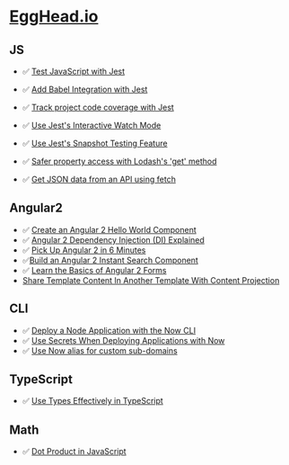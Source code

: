# [EggHead.io](https://egghead.io)

## JS

- :white_check_mark: [Test JavaScript with Jest](https://egghead.io/lessons/javascript-test-javascript-with-jest)
- :white_check_mark: [Add Babel Integration with Jest](https://egghead.io/lessons/javascript-add-babel-integration-with-jest)
- :white_check_mark: [Track project code coverage with Jest](https://egghead.io/lessons/javascript-track-project-code-coverage-with-jest)
- :white_check_mark: [Use Jest's Interactive Watch Mode](https://egghead.io/lessons/javascript-use-jest-s-interactive-watch-mode)
- :white_check_mark: [Use Jest's Snapshot Testing Feature](https://egghead.io/lessons/javascript-use-jest-s-snapshot-testing-feature)
- :white_check_mark: [Safer property access with Lodash's 'get' method](https://egghead.io/lessons/javascript-safer-property-access-with-lodash-s-get-method)

- :white_check_mark: [Get JSON data from an API using fetch](https://egghead.io/lessons/javascript-get-json-data-from-an-api-using-fetch)

## Angular2

- :white_check_mark: [Create an Angular 2 Hello World Component](https://egghead.io/lessons/angular-2-create-an-angular-2-hello-world-component)
- :white_check_mark: [Angular 2 Dependency Injection (DI) Explained](https://egghead.io/courses/angular-2-dependency-injection-di-explained)
- :white_check_mark: [Pick Up Angular 2 in 6 Minutes](https://egghead.io/lessons/angular-2-pick-up-angular-2-in-6-minutes)
- :white_check_mark:[Build an Angular 2 Instant Search Component](https://egghead.io/courses/build-an-angular-2-instant-search-component)
- :white_check_mark: [Learn the Basics of Angular 2 Forms](https://egghead.io/courses/intro-to-angular-2-forms)
- [Share Template Content In Another Template With Content Projection](https://egghead.io/lessons/angular-2-share-template-content-in-another-template-with-content-projection)

## CLI

- :white_check_mark: [Deploy a Node Application with the Now CLI](https://egghead.io/lessons/node-js-deploy-a-node-application-with-the-now-cli)
- :white_check_mark: [Use Secrets When Deploying Applications with Now](https://egghead.io/lessons/node-js-use-secrets-when-deploying-applications-with-now)
- :white_check_mark: [Use Now alias for custom sub-domains](https://egghead.io/lessons/node-js-use-now-alias-for-custom-sub-domains)

## TypeScript

- :white_check_mark: [Use Types Effectively in TypeScript](https://egghead.io/lessons/typescript-introduction-to-static-typing)

## Math
- :white_check_mark: [Dot Product in JavaScript](https://egghead.io/lessons/javascript-dot-product-in-javascript)
